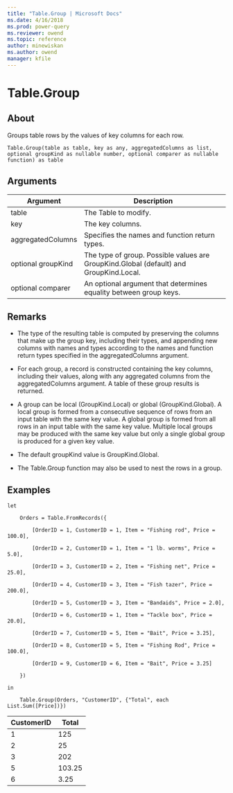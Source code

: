 ```yaml
---
title: "Table.Group | Microsoft Docs"
ms.date: 4/16/2018
ms.prod: power-query
ms.reviewer: owend
ms.topic: reference
author: minewiskan
ms.author: owend
manager: kfile
---
```

# Table.Group

  
## About  
Groups table rows by the values of key columns for each row.  
  
```  
Table.Group(table as table, key as any, aggregatedColumns as list, optional groupKind as nullable number, optional comparer as nullable function) as table  
```  
  
## Arguments  
  
|Argument|Description|  
|------------|---------------|  
|table|The Table to modify.|  
|key|The key columns.|  
|aggregatedColumns|Specifies the names and function return types.|  
|optional groupKind|The type of group. Possible values are GroupKind.Global (default) and GroupKind.Local.|  
|optional comparer|An optional argument that determines equality between group keys.|  
  
## <a name="__toc360789626"></a>Remarks  
  
-   The type of the resulting table is computed by preserving the columns that make up the group key, including their types, and appending new columns with names and types according to the names and function return types specified in the aggregatedColumns argument.  
  
-   For each group, a record is constructed containing the key columns, including their values, along with any aggregated columns from the aggregatedColumns argument.  A table of these group results is returned.  
  
-   A group can be local (GroupKind.Local) or global (GroupKind.Global).  A local group is formed from a consecutive sequence of rows from an input table with the same key value. A global group is formed from all rows in an input table with the same key value.  Multiple local groups may be produced with the same key value but only a single global group is produced for a given key value.  
  
-   The default groupKind value is GroupKind.Global.  
  
-   The Table.Group function may also be used to nest the rows in a group.  
  
## Examples  
  
```  
let  
  
    Orders = Table.FromRecords({  
  
        [OrderID = 1, CustomerID = 1, Item = "Fishing rod", Price = 100.0],  
  
        [OrderID = 2, CustomerID = 1, Item = "1 lb. worms", Price = 5.0],  
  
        [OrderID = 3, CustomerID = 2, Item = "Fishing net", Price = 25.0],  
  
        [OrderID = 4, CustomerID = 3, Item = "Fish tazer", Price = 200.0],  
  
        [OrderID = 5, CustomerID = 3, Item = "Bandaids", Price = 2.0],  
  
        [OrderID = 6, CustomerID = 1, Item = "Tackle box", Price = 20.0],  
  
        [OrderID = 7, CustomerID = 5, Item = "Bait", Price = 3.25],  
  
        [OrderID = 8, CustomerID = 5, Item = "Fishing Rod", Price = 100.0],  
  
        [OrderID = 9, CustomerID = 6, Item = "Bait", Price = 3.25]  
  
    })  
  
in  
  
    Table.Group(Orders, "CustomerID", {"Total", each List.Sum([Price])})  
```  
  
|CustomerID|Total|  
|--------------|---------|  
|1|125|  
|2|25|  
|3|202|  
|5|103.25|  
|6|3.25|  
  
